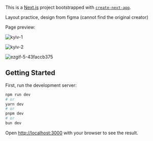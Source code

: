 This is a [Next.js](https://nextjs.org/) project bootstrapped with [`create-next-app`](https://github.com/vercel/next.js/tree/canary/packages/create-next-app).

Layout practice, design from figma (cannot find the original creator)

Page preview:

![kyiv-1](https://github.com/cark316/Kyiv-Boutique-Landing/assets/134771426/51813d1f-c820-4332-95fa-a530097be3f1)

![kyiv-2](https://github.com/cark316/Kyiv-Boutique-Landing/assets/134771426/bb8bd60a-166e-4f47-ab22-2ed83bd9961e)

![ezgif-5-43faccb375](https://github.com/cark316/Kyiv-Boutique-Landing/assets/134771426/2ef474a2-1941-46e9-b60a-1c0d30c9453e)

## Getting Started

First, run the development server:

```bash
npm run dev
# or
yarn dev
# or
pnpm dev
# or
bun dev
```

Open [http://localhost:3000](http://localhost:3000) with your browser to see the result.
